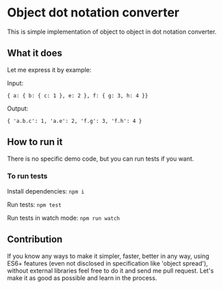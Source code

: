 # Object dot notation converter

This is simple implementation of object to object in dot notation converter.

## What it does

Let me express it by example:

Input:
```
{ a: { b: { c: 1 }, e: 2 }, f: { g: 3, h: 4 }}
```

Output:
```
{ 'a.b.c': 1, 'a.e': 2, 'f.g': 3, 'f.h': 4 }
```

## How to run it

There is no specific demo code, but you can run tests if you want.

### To run tests

Install dependencies:
```npm i```

Run tests:
``` npm test ```

Run tests in watch mode:
``` npm run watch ```

## Contribution

If you know any ways to make it simpler, faster, better in any way, using ES6+ features (even not disclosed in specification like 'object spread'), without external libraries feel free to do it and send me pull request. Let's make it as good as possible and learn in the process.

##
